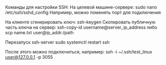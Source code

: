 Команды для настройки SSH:
На целевой машине-сервере:
sudo nano /etc/ssh/sshd_config
Например, можно поменять порт для подключения

На клиенте сгенерировать ключ:
ssh-keygen
Скопировать публичную часть ключа на сервер:
ssh-copy-id username@server_ip_address
либо
scp name.txt user@ip_addr:/path

Перезапуск ssh-server
sudo systemctl restart ssh

После этого можно подключиться, например:
ssh -i ~/.ssh/test_linux user@127.0.0.1 -p 3055

